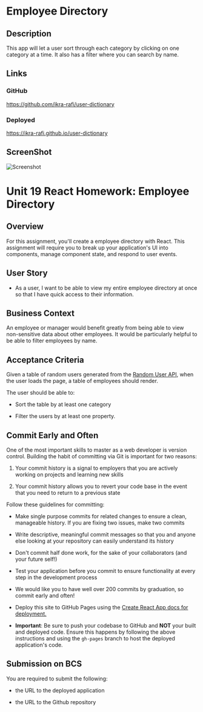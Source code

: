 #  Employee Directory 
## Description
This app will let a user sort through each category by clicking on one category at a time. It also has a filter where you can search by name.
## Links 
### GitHub 
https://github.com/ikra-rafi/user-dictionary
### Deployed
https://ikra-rafi.github.io/user-dictionary

## ScreenShot
 ![Screenshot](assets/user-directory.png)


# Unit 19 React Homework: Employee Directory 

## Overview  

For this assignment, you'll create a employee directory with React. This assignment will require you to break up your application's UI into components, manage component state, and respond to user events.

## User Story 

* As a user, I want to be able to view my entire employee directory at once so that I have quick access to their information.

## Business Context

An employee or manager would benefit greatly from being able to view non-sensitive data about other employees. It would be particularly helpful to be able to filter employees by name.

## Acceptance Criteria 

Given a table of random users generated from the [Random User API](https://randomuser.me/), when the user loads the page, a table of employees should render. 

The user should be able to: 

  * Sort the table by at least one category

  * Filter the users by at least one property.

## Commit Early and Often

One of the most important skills to master as a web developer is version control. Building the habit of committing via Git is important for two reasons:

1. Your commit history is a signal to employers that you are actively working on projects and learning new skills

2. Your commit history allows you to revert your code base in the event that you need to return to a previous state

Follow these guidelines for committing: 

* Make single purpose commits for related changes to ensure a clean, manageable history. If you are fixing two issues, make two commits

* Write descriptive, meaningful commit messages so that you and anyone else looking at your repository can easily understand its history

* Don't commit half done work, for the sake of your collaborators (and your future self!)

* Test your application before you commit to ensure functionality at every step in the development process

* We would like you to have well over 200 commits by graduation, so commit early and often!

* Deploy this site to GitHub Pages using the [Create React App docs for deployment.](https://create-react-app.dev/docs/deployment/#github-pages)

* **Important**: Be sure to push your codebase to GitHub and **NOT** your built and deployed code. Ensure this happens by following the above instructions and using the `gh-pages` branch to host the deployed application's code.

## Submission on BCS

You are required to submit the following:

* the URL to the deployed application

* the URL to the Github repository
